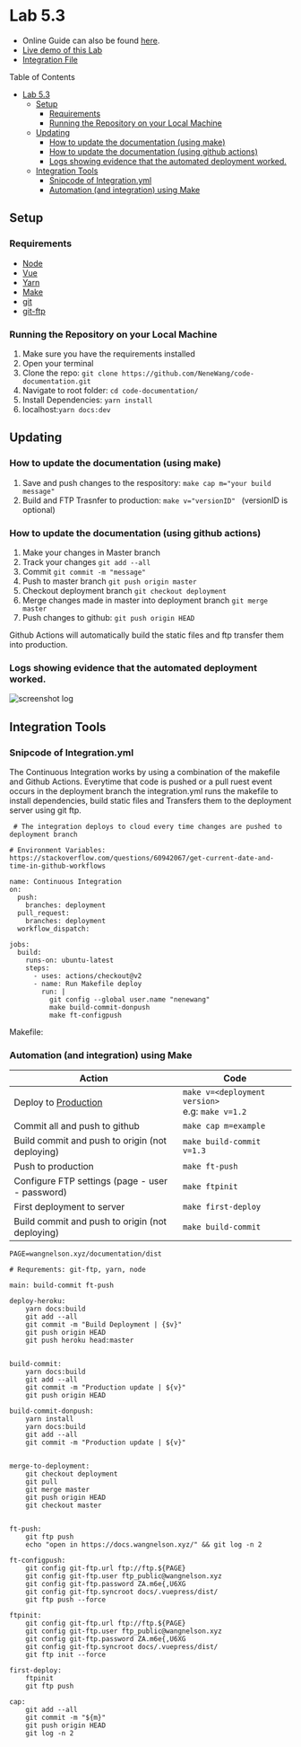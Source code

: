
# Lab 5.3

- Online Guide can also be found [here](https://docs.wangnelson.xyz/code/guide.html).
- [Live demo of this Lab](https://docs.wangnelson.xyz/)
- [Integration File](https://github.com/NeneWang/code-documentation/blob/master/.github/workflows/integration.yml)


Table of Contents
- [Lab 5.3](#lab-53)
  - [Setup](#setup)
    - [Requirements](#requirements)
    - [Running the Repository on your Local Machine](#running-the-repository-on-your-local-machine)
  - [Updating](#updating)
    - [How to update the documentation (using make)](#how-to-update-the-documentation-using-make)
    - [How to update the documentation (using github actions)](#how-to-update-the-documentation-using-github-actions)
    - [Logs showing evidence that the automated deployment worked.](#logs-showing-evidence-that-the-automated-deployment-worked)
  - [Integration Tools](#integration-tools)
    - [Snipcode of Integration.yml](#snipcode-of-integrationyml)
    - [Automation (and integration) using Make](#automation-and-integration-using-make)

## Setup

### Requirements
- [Node](https://nodejs.org/en/download/ )
- [Vue](https://vuejs.org/v2/guide/installation.html)
- [Yarn](https://classic.yarnpkg.com/en/docs/install/#windows-stable)
- [Make](http://gnuwin32.sourceforge.net/packages/make.htm)
- [git](https://git-scm.com/downloads)
- [git-ftp](https://blog.jongallant.com/2017/01/install-git-ftp-windows/)



### Running the Repository on your Local Machine

 1. Make sure you have the requirements installed 
 2. Open your terminal
 3. Clone the repo: ```git clone https://github.com/NeneWang/code-documentation.git```
 4. Navigate to root folder: ```cd code-documentation/ ```
 5. Install Dependencies: ```yarn install```
 6. localhost:```yarn docs:dev``` 


## Updating

### How to update the documentation (using make)

 1. Save and push changes to the respository: ```make cap m="your build message"```
 2. Build and FTP Trasnfer to production: ```make v="versionID" ``` (versionID is optional)

### How to update the documentation (using github actions)


 1. Make your changes in Master branch
 2. Track your changes ```git add --all```
 3. Commit ```git commit -m "message"```
 4. Push to master branch ```git push origin master```
 5. Checkout deployment branch ```git checkout deployment```
 6. Merge changes made in master into deployment branch ```git merge master```
 7. Push changes to github: ```git push origin HEAD```
 
 Github Actions will automatically build the static files and ftp transfer them into production.

 ### Logs showing evidence that the automated deployment worked.

 ![screenshot log](https://i.ibb.co/Gcdcjpw/screencapture-github-Nene-Wang-code-documentation-runs-3315009118-2021-08-12-15-06-40.png)


## Integration Tools

 ### Snipcode of Integration.yml
 The Continuous Integration works by using a combination of the makefile and Github Actions. Everytime that code is pushed or a pull ruest event occurs in the deployment branch the integration.yml runs the makefile to install dependencies, build static files and Transfers them to the deployment server using git ftp.
```
 # The integration deploys to cloud every time changes are pushed to deployment branch

# Environment Variables: https://stackoverflow.com/questions/60942067/get-current-date-and-time-in-github-workflows

name: Continuous Integration
on:
  push:
    branches: deployment
  pull_request:
    branches: deployment
  workflow_dispatch:

jobs:
  build:
    runs-on: ubuntu-latest
    steps:
      - uses: actions/checkout@v2   
      - name: Run Makefile deploy
        run: |
          git config --global user.name "nenewang"
          make build-commit-donpush
          make ft-configpush
```


Makefile:


### Automation (and integration) using Make
| Action                                               | Code                                              |
| ---------------------------------------------------- | ------------------------------------------------- |
| Deploy to [Production](https://docs.wangnelson.xyz/) | ```make v=<deployment version> ``` <br> e.g: ```make v=1.2``` |
| Commit all and push to github                        | ```make cap m=example```                          |
| Build commit and push to origin (not deploying)      | ```make build-commit v=1.3```                     |
| Push to production                                   | ```make ft-push ```                               |
| Configure FTP settings (page - user - password)      | ```make ftpinit ```                               |
| First deployment to server                           | ```make first-deploy ```                          |
| Build commit and push to origin (not deploying)      | ```make build-commit ```                          |

```
PAGE=wangnelson.xyz/documentation/dist

# Requrements: git-ftp, yarn, node

main: build-commit ft-push

deploy-heroku:
	yarn docs:build
	git add --all
	git commit -m "Build Deployment | {$v}"
	git push origin HEAD
	git push heroku head:master


build-commit:
	yarn docs:build
	git add --all
	git commit -m "Production update | ${v}"	
	git push origin HEAD

build-commit-donpush:
	yarn install
	yarn docs:build
	git add --all
	git commit -m "Production update | ${v}"


merge-to-deployment:
	git checkout deployment
	git pull
	git merge master
	git push origin HEAD
	git checkout master


ft-push:
	git ftp push 
	echo "open in https://docs.wangnelson.xyz/" && git log -n 2
	
ft-configpush:
	git config git-ftp.url ftp://ftp.${PAGE}
	git config git-ftp.user ftp_public@wangnelson.xyz
	git config git-ftp.password ZA.m6e{,U6XG
	git config git-ftp.syncroot docs/.vuepress/dist/
	git ftp push --force

ftpinit:
	git config git-ftp.url ftp://ftp.${PAGE}
	git config git-ftp.user ftp_public@wangnelson.xyz
	git config git-ftp.password ZA.m6e{,U6XG
	git config git-ftp.syncroot docs/.vuepress/dist/
	git ftp init --force

first-deploy:
	ftpinit
	git ftp push

cap:
	git add --all
	git commit -m "${m}"
	git push origin HEAD
	git log -n 2


```